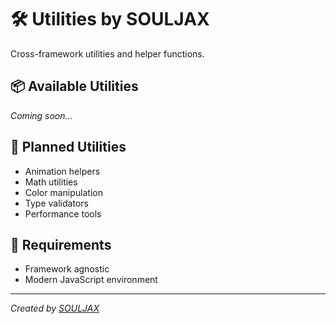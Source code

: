 # 🛠️ Utilities by SOULJAX

Cross-framework utilities and helper functions.

## 📦 Available Utilities

*Coming soon...*

## 🚀 Planned Utilities

- Animation helpers
- Math utilities
- Color manipulation
- Type validators
- Performance tools

## 🔧 Requirements

- Framework agnostic
- Modern JavaScript environment

---

*Created by [SOULJAX](https://souljax.com)*